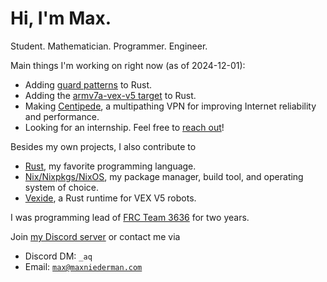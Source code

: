 # Hi, I'm Max.

Student. Mathematician. Programmer. Engineer.

Main things I'm working on right now (as of 2024-12-01):

- Adding [guard patterns](https://github.com/rust-lang/rfcs/pull/3637) to Rust.
- Adding the [armv7a-vex-v5 target](https://github.com/rust-lang/rust/pull/131530) to Rust.
- Making [Centipede](https://github.com/max-niederman/centipede), a multipathing VPN for improving Internet reliability and performance.
- Looking for an internship. Feel free to [reach out](mailto://max@maxniederman.com)!

Besides my own projects, I also contribute to

- [Rust](https://rust-lang.org), my favorite programming language.
- [Nix/Nixpkgs/NixOS](https://nixos.org), my package manager, build tool, and operating system of choice.
- [Vexide](https://github.com/vexide/vexide), a Rust runtime for VEX V5 robots.

I was programming lead of [FRC Team 3636](https://frcteam3636.com) for two years.

Join [my Discord server](https://discord.gg/3wJyrBsKXu) or
contact me via
- Discord DM: `_aq`
- Email: [`max@maxniederman.com`](mailto://max@maxniederman.com)
